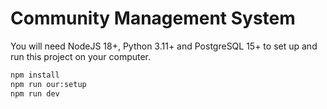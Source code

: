 # Community Management System

You will need NodeJS 18+, Python 3.11+ and PostgreSQL 15+ to set up and run this project on your computer.

```bash
npm install
npm run our:setup
npm run dev
```
